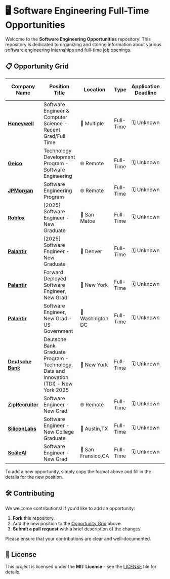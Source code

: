 # 🖥️ Software Engineering Full-Time Opportunities

Welcome to the **Software Engineering Opportunities** repository! This repository is dedicated to organizing and storing information about various software engineering internships and full-time job openings. 

## 📋 Opportunity Grid

| **Company Name** | **Position Title**          | **Location**           | **Type**       | **Application Deadline** | **Link to Apply**  |
| ---------------- | --------------------------- | ---------------------- | -------------- | ------------------------ | ------------------ |
| [**Honeywell**](https://www.linkedin.com/company/honeywell/) | Software Engineer & Computer Science - Recent Grad/Full Time | 📍 Multiple               | Full-Time     | 🗓️ Unknown            | [**Apply Here**](https://careers.honeywell.com/us/en/job/req460344/Software-Engineer-Computer-Science-Recent-Grad-Full-Time) |
| [**Geico**](https://www.linkedin.com/company/geico/) | Technology Development Program - Software Engineering   | 🌐 Remote    | Full-Time      | 🗓️ Unknown           | [**Apply Here**](https://geico.wd1.myworkdayjobs.com/en-US/External/job/Technology-Development-Program---Software-Engineering_R0051974) |
| [**JPMorgan**](https://www.linkedin.com/company/jpmorgan/) | Software Engineering Program          | 🌐 Remote               | Full-Time     | 🗓️ Unknown             | [**Apply Here**](https://careers.jpmorgan.com/global/en/students/programs/software-engineer-fulltime) |
| [**Roblox**](https://www.linkedin.com/company/roblox/) | [2025] Software Engineer - New Graduate         | 📍 San Matoe              | Full-Time     | 🗓️ Unknown             | [**Apply Here**](https://careers.roblox.com/jobs/6086753?gh_jid=6086753&gh_src=c80812c41usn) |
| [**Palantir**](https://www.linkedin.com/company/palantir-technologies/) | [2025] Software Engineer - New Graduate         | 📍 Denver              | Full-Time     | 🗓️ Unknown             | [**Apply Here**](https://jobs.lever.co/palantir/c34b424e-caf2-455a-b104-ae1096ccca29/) |
| [**Palantir**](https://www.linkedin.com/company/palantir-technologies/) | Forward Deployed Software Engineer, New Grad         | 📍 New York              | Full-Time     | 🗓️ Unknown             | [**Apply Here**](https://jobs.lever.co/palantir/8dcdb586-46ae-4f94-9d05-7f1989400049/) |
| [**Palantir**](https://www.linkedin.com/company/palantir-technologies/) | Software Engineer, New Grad - US Government         | 📍 Washington DC              | Full-Time     | 🗓️ Unknown             | [**Apply Here**](https://jobs.lever.co/palantir/19d5e5f8-37a6-4a6f-b2ca-423370b3a1c2/) |
| [**Deutsche Bank**](https://www.linkedin.com/company/deutsche-bank/) | Deutsche Bank Graduate Program - Technology, Data and Innovation (TDI) - New York 2025         | 📍 New York              | Full-Time     | 🗓️ Unknown             | [**Apply Here**](https://db.recsolu.com/external/requisitions/Yqt2f29X7hFr8nO6Si_YaQ) |
| [**ZipRecruiter**](https://www.linkedin.com/company/ziprecruiter/) | Software Engineer - New Grad         | 🌐 Remote              | Full-Time     | 🗓️ Unknown             | [**Apply Here**](https://job-boards.greenhouse.io/ziprecruiter/jobs/6165341?gh_src=89c6ee071us) |
| [**SiliconLabs**](https://www.linkedin.com/company/siliconlabs/) | Software Engineer - New College Graduate         | 📍 Austin,TX              | Full-Time     | 🗓️ Unknown             | [**Apply Here**](https://silabs.wd1.myworkdayjobs.com/SiliconlabsCareers/job/Austin/Software-Engineer---New-College-Graduate_20085) |
| [**ScaleAI**](https://www.linkedin.com/company/siliconlabs/) | Software Engineer - New Grad         | 📍 San Fransico,CA             | Full-Time     | 🗓️ Unknown             | [**Apply Here**](https://job-boards.greenhouse.io/scaleai/jobs/4463083005?gh_src=acad35425us) |




To add a new opportunity, simply copy the format above and fill in the details for the new position.

## 🛠️ Contributing

We welcome contributions! If you'd like to add an opportunity:

1. **Fork** this repository.
2. Add the new position to the [Opportunity Grid](#opportunity-grid) above.
3. **Submit a pull request** with a brief description of the changes.

Please ensure that your contributions are clear and well-documented.

## 📜 License

This project is licensed under the **MIT License** - see the [LICENSE](LICENSE) file for details.


